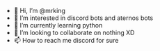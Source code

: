 - 👋 Hi, I’m @mrking
- 👀 I’m interested in discord bots and aternos bots
- 🌱 I’m currently learning python
- 💞️ I’m looking to collaborate on nothing XD
- 📫 How to reach me discord for sure

<!---
mrkingvii/mrkingvii is a ✨ special ✨ repository because its `README.md` (this file) appears on your GitHub profile.
You can click the Preview link to take a look at your changes.
--->
